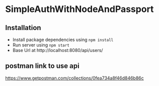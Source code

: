 # SimpleAuthWithNodeAndPassport

## Installation
- Install package dependencies using `npm install`
- Run server using `npm start` 
- Base Url at http://localhost:8080/api/users/

## postman link to use api
https://www.getpostman.com/collections/0fea734a8f46d846b86c


